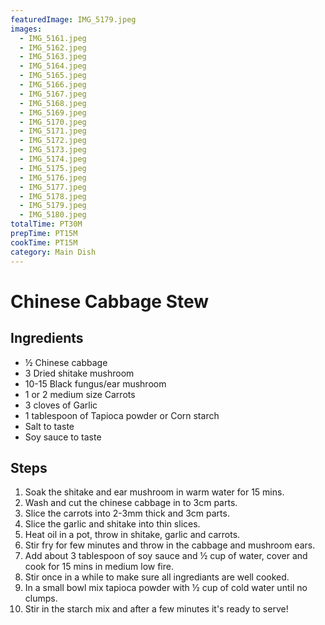 ```yaml
---
featuredImage: IMG_5179.jpeg
images:
  - IMG_5161.jpeg
  - IMG_5162.jpeg
  - IMG_5163.jpeg
  - IMG_5164.jpeg
  - IMG_5165.jpeg
  - IMG_5166.jpeg
  - IMG_5167.jpeg
  - IMG_5168.jpeg
  - IMG_5169.jpeg
  - IMG_5170.jpeg
  - IMG_5171.jpeg
  - IMG_5172.jpeg
  - IMG_5173.jpeg
  - IMG_5174.jpeg
  - IMG_5175.jpeg
  - IMG_5176.jpeg
  - IMG_5177.jpeg
  - IMG_5178.jpeg
  - IMG_5179.jpeg
  - IMG_5180.jpeg
totalTime: PT30M
prepTime: PT15M
cookTime: PT15M
category: Main Dish
---
```


# Chinese Cabbage Stew

## Ingredients

- ½ Chinese cabbage
- 3 Dried shitake mushroom
- 10-15 Black fungus/ear mushroom
- 1 or 2 medium size Carrots
- 3 cloves of Garlic
- 1 tablespoon of Tapioca powder or Corn starch
- Salt to taste
- Soy sauce to taste

## Steps

1. Soak the shitake and ear mushroom in warm water for 15 mins.
1. Wash and cut the chinese cabbage in to 3cm parts.
1. Slice the carrots into 2-3mm thick and 3cm parts.
1. Slice the garlic and shitake into thin slices.
1. Heat oil in a pot, throw in shitake, garlic and carrots.
1. Stir fry for few minutes and throw in the cabbage and mushroom ears.
1. Add about 3 tablespoon of soy sauce and ½ cup of water, cover and cook for 15 mins in medium low fire.
1. Stir once in a while to make sure all ingrediants are well cooked.
1. In a small bowl mix tapioca powder with ½ cup of cold water until no clumps.
1. Stir in the starch mix and after a few minutes it's ready to serve!
